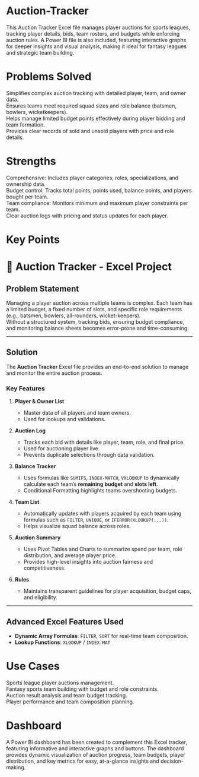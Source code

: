 # Auction-Tracker
This Auction Tracker Excel file manages player auctions for sports leagues, tracking player details, bids, team rosters, and budgets while enforcing auction rules. A Power BI file is also included, featuring interactive graphs for deeper insights and visual analysis, making it ideal for fantasy leagues and strategic team building.

# Problems Solved
Simplifies complex auction tracking with detailed player, team, and owner data. <br>
Ensures teams meet required squad sizes and role balance (batsmen, bowlers, wicketkeepers).<br>
Helps manage limited budget points effectively during player bidding and team formation.<br>
Provides clear records of sold and unsold players with price and role details.

# Strengths
Comprehensive: Includes player categories, roles, specializations, and ownership data.<br>
Budget control: Tracks total points, points used, balance points, and players bought per team.<br>
Team compliance: Monitors minimum and maximum player constraints per team.<br>
Clear auction logs with pricing and status updates for each player.

# Key Points
# 🏏 Auction Tracker - Excel Project

## Problem Statement
Managing a player auction across multiple teams is complex. Each team has a limited budget, a fixed number of slots, and specific role requirements (e.g., batsmen, bowlers, all-rounders, wicket-keepers).  
Without a structured system, tracking bids, ensuring budget compliance, and monitoring balance sheets becomes error-prone and time-consuming.

---

## Solution
The **Auction Tracker** Excel file provides an end-to-end solution to manage and monitor the entire auction process.

### Key Features

1. **Player & Owner List**
   - Master data of all players and team owners.  
   - Used for lookups and validations.  

2. **Auction Log**
   - Tracks each bid with details like player, team, role, and final price.
   - Used for auctioning player live.
   - Prevents duplicate selections through data validation.  

3. **Balance Tracker**
   - Uses formulas like `SUMIFS`, `INDEX-MATCH`, `VXLOOKUP` to dynamically calculate each team’s **remaining budget** and **slots left**.  
   - Conditional Formatting highlights teams overshooting budgets.  

4. **Team List**
   - Automatically updates with players acquired by each team using formulas such as `FILTER`, `UNIQUE`, or `IFERROR(XLOOKUP(...))`.  
   - Helps visualize squad balance across roles.  

5. **Auction Summary**
   - Uses Pivot Tables and Charts to summarize spend per team, role distribution, and average player price.  
   - Provides high-level insights into auction fairness and competitiveness.  

6. **Rules**
   - Maintains transparent guidelines for player acquisition, budget caps, and eligibility.  

---

## Advanced Excel Features Used
- **Dynamic Array Formulas**: `FILTER`, `SORT` for real-time team composition.  
- **Lookup Functions**: `XLOOKUP` / `INDEX-MAT`


# Use Cases
Sports league player auctions management.<br>
Fantasy sports team building with budget and role constraints.<br>
Auction result analysis and team budget tracking.<br>
Player performance and team composition planning.

# Dashboard
A Power BI dashboard has been created to complement this Excel tracker, featuring informative and interactive graphs and buttons. The dashboard provides dynamic visualization of auction progress, team budgets, player distribution, and key metrics for easy, at-a-glance insights and decision-making.

